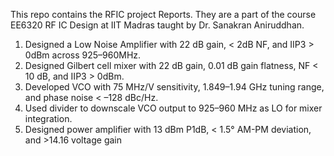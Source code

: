 This repo contains the RFIC project Reports. They are a part of the course EE6320 RF IC Design at IIT Madras taught by Dr. Sanakran Aniruddhan.
1. Designed a Low Noise Amplifier with 22 dB gain, < 2dB NF, and IIP3 > 0dBm across 925–960MHz.
2. Designed Gilbert cell mixer with 22 dB gain, 0.01 dB gain flatness, NF < 10 dB, and IIP3 > 0dBm.
3. Developed VCO with 75 MHz/V sensitivity, 1.849–1.94 GHz tuning range, and phase noise < –128 dBc/Hz.
4. Used divider to downscale VCO output to 925–960 MHz as LO for mixer integration.
5. Designed power amplifier with 13 dBm P1dB, < 1.5° AM-PM deviation, and >14.16 voltage gain
